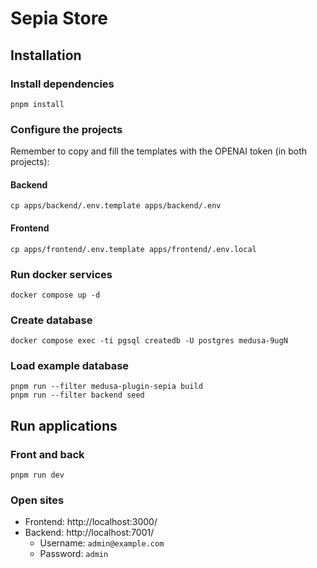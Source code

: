 # Sepia Store

## Installation

### Install dependencies

```
pnpm install
```

### Configure the projects

Remember to copy and fill the templates with the OPENAI token (in both projects):

#### Backend

```
cp apps/backend/.env.template apps/backend/.env
```

#### Frontend

```
cp apps/frontend/.env.template apps/frontend/.env.local
```

### Run docker services

```
docker compose up -d
```

### Create database

```
docker compose exec -ti pgsql createdb -U postgres medusa-9ugN
```

### Load example database

```
pnpm run --filter medusa-plugin-sepia build
pnpm run --filter backend seed
```

## Run applications

### Front and back

```
pnpm run dev
```

### Open sites

- Frontend: http://localhost:3000/
- Backend: http://localhost:7001/
  - Username: `admin@example.com`
  - Password: `admin`
